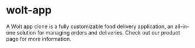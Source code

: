 # wolt-app
A Wolt app clone is a fully customizable food delivery application, an all-in-one solution for managing orders and deliveries. Check out our product page for more information.
